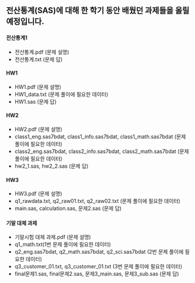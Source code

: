 ## 전산통계(SAS)에 대해 한 학기 동안 배웠던 과제들을 올릴 예정입니다.
#### 전산통계1
* 전산통계.pdf (문제 설명)
* 전산통계.txt (문제 답)

#### HW1
* HW1.pdf (문제 설명)
* HW1_data.txt (문제 풀이에 필요한 데이터)
* HW1.sas (문제 답)


#### HW2
* HW2.pdf (문제 설명)
* class1_eng.sas7bdat, class1_info.sas7bdat, class1_math.sas7bdat (문제 풀이에 필요한 데이터)
* class2_eng.sas7bdat, class2_info.sas7bdat, class2_math.sas7bdat (문제 풀이에 필요한 데이터)
* hw2_1.sas, hw2_2.sas (문제 답)

#### HW3
* HW3.pdf (문제 설명)
* q1_rawdata.txt, q2_raw01.txt, q2_raw02.txt (문제 풀이에 필요한 데이터)
* main.sas, calculation.sas, 문제2.sas (문제 답)

#### 기말 대체 과제
* 기말시험 대체 과제.pdf (문제 설명)
* q1_math.txt(1번 문제 풀이에 필요한 데이터)
* q2_eng.sas7bdat, q2_math.sas7bdat, q2_sci.sas7bdat (2번 문제 풀이에 필요한 데이터)
* q3_customer_01.txt, q3_customer_01.txt (3번 문제 풀이에 필요한 데이터)
* final문제1.sas, final문제2.sas, 문제3_main.sas, 문제3_sub.sas (문제 답)
